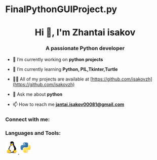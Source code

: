 # FinalPythonGUIProject.py
<h1 align="center">Hi 👋, I'm Zhantai isakov</h1>
<h3 align="center">A passionate Python developer</h3>

- 🔭 I’m currently working on **python projects**

- 🌱 I’m currently learning **Python, PIL,Tkinter,Turtle**

- 👨‍💻 All of my projects are available at [https://github.com/isakovzh](https://github.com/isakovzh)

- 💬 Ask me about **python**

- 📫 How to reach me **jantai.isakov00081@gmail.com**

<h3 align="left">Connect with me:</h3>
<p align="left">
</p>

<h3 align="left">Languages and Tools:</h3>
<p align="left"> <a href="https://www.linux.org/" target="_blank" rel="noreferrer"> <img src="https://raw.githubusercontent.com/devicons/devicon/master/icons/linux/linux-original.svg" alt="linux" width="40" height="40"/> </a> <a href="https://www.python.org" target="_blank" rel="noreferrer"> <img src="https://raw.githubusercontent.com/devicons/devicon/master/icons/python/python-original.svg" alt="python" width="40" height="40"/> </a> </p>

